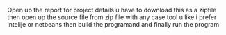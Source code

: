 Open up the report for project details 
u have to download this as a zipfile 
then open up the source file from zip file with any case tool u like 
i prefer intelije or netbeans
then build the programand 
and finally run the program

